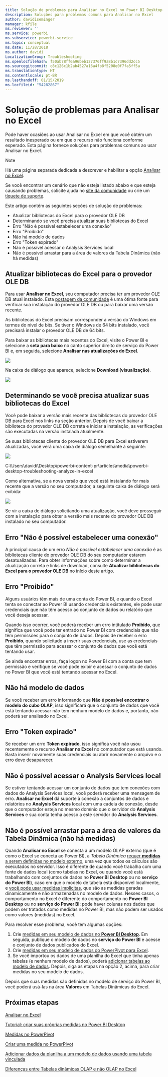 ```yaml
---
title: Solução de problemas para Analisar no Excel no Power BI Desktop
description: Soluções para problemas comuns para Analisar no Excel
author: davidiseminger
manager: kfile
ms.reviewer: ''
ms.service: powerbi
ms.subservice: powerbi-service
ms.topic: conceptual
ms.date: 11/28/2018
ms.author: davidi
LocalizationGroup: Troubleshooting
ms.openlocfilehash: f50ab78ff6a96beb127376ff9a8b1c7396dd2cc5
ms.sourcegitcommit: c8c126c1b2ab4527a16a4fb8f5208e0f7fa5ff5a
ms.translationtype: HT
ms.contentlocale: pt-BR
ms.lasthandoff: 01/15/2019
ms.locfileid: "54282867"
---
```

# <a name="troubleshooting-analyze-in-excel"></a>Solução de problemas para Analisar no Excel
Pode haver ocasiões ao usar Analisar no Excel em que você obtém um resultado inesperado ou em que o recurso não funciona conforme esperado. Esta página fornece soluções para problemas comuns ao usar Analisar no Excel.

> [!NOTE]
> Há uma página separada dedicada a descrever e habilitar a opção [Analisar no Excel](service-analyze-in-excel.md).
> 
> Se você encontrar um cenário que não esteja listado abaixo e que esteja causando problemas, solicite ajuda no [site da comunidade](http://community.powerbi.com/) ou crie um [tíquete de suporte](https://powerbi.microsoft.com/support/).
> 
> 

Este artigo contém as seguintes seções de solução de problemas:

* Atualizar bibliotecas do Excel para o provedor OLE DB
* Determinando se você precisa atualizar suas bibliotecas do Excel
* Erro "Não é possível estabelecer uma conexão"
* Erro "Proibido"
* Não há modelo de dados
* Erro "Token expirado"
* Não é possível acessar o Analysis Services local
* Não é possível arrastar para a área de valores da Tabela Dinâmica (não há medidas)

## <a name="update-excel-libraries-for-the-ole-db-provider"></a>Atualizar bibliotecas do Excel para o provedor OLE DB
Para usar **Analisar no Excel**, seu computador precisa ter um provedor OLE DB atual instalado. Esta [postagem da comunidade](http://community.powerbi.com/t5/Service/Analyze-in-Excel-Initialization-of-the-data-source-failed/m-p/30837#M8081) é uma ótima fonte para verificar sua instalação do provedor OLE DB ou para baixar uma versão recente.

As bibliotecas do Excel precisam corresponder à versão do Windows em termos do nível de bits. Se tiver o Windows de 64 bits instalado, você precisará instalar o provedor OLE DB de 64 bits.

Para baixar as bibliotecas mais recentes do Excel, visite o Power BI e selecione a **seta para baixo** no canto superior direito de serviço do Power BI e, em seguida, selecione **Analisar nas atualizações do Excel**.

![](media/desktop-troubleshooting-analyze-in-excel/tshoot-analyze-excel_1.png)

Na caixa de diálogo que aparece, selecione **Download (visualização)**.

![](media/desktop-troubleshooting-analyze-in-excel/tshoot-analyze-excel_2.png)

## <a name="determining-whether-you-need-to-update-your-excel-libraries"></a>Determinando se você precisa atualizar suas bibliotecas do Excel
Você pode baixar a versão mais recente das bibliotecas do provedor OLE DB para Excel nos links na seção anterior. Depois de você baixar a biblioteca do provedor OLE DB correta e iniciar a instalação, as verificações são executadas na versão instalada atualmente.

Se suas bibliotecas cliente do provedor OLE DB para Excel estiverem atualizadas, você verá uma caixa de diálogo semelhante à seguinte:

![](media/desktop-troubleshooting-analyze-in-excel/troubleshoot-analyze-excel_3.png)

C:\Users\davidi\Desktop\powerbi-content-pr\articles\media\powerbi-desktop-troubleshooting-analyze-in-excel

Como alternativa, se a nova versão que você está instalando for mais recente que a versão no seu computador, a seguinte caixa de diálogo será exibida:

![](media/desktop-troubleshooting-analyze-in-excel/troubleshoot-analyze-excel_2.png)

Se vir a caixa de diálogo solicitando uma atualização, você deve prosseguir com a instalação para obter a versão mais recente do provedor OLE DB instalado no seu computador.

## <a name="connection-cannot-be-made-error"></a>Erro "Não é possível estabelecer uma conexão"
A principal causa de um erro *Não é possível estabelecer uma conexão* é as bibliotecas cliente do provedor OLE DB do seu computador estarem desatualizadas. Para obter informações sobre como determinar a atualização correta e links de download, consulte **Atualizar bibliotecas do Excel para o provedor OLE DB** no início deste artigo.

## <a name="forbidden-error"></a>Erro "Proibido"
Alguns usuários têm mais de uma conta do Power BI, e quando o Excel tenta se conectar ao Power BI usando credenciais existentes, ele pode usar credenciais que não têm acesso ao conjunto de dados ou relatório que você deseja acessar.

Quando isso ocorrer, você poderá receber um erro intitulado **Proibido**, que significa que você pode ter entrado no Power BI com credenciais que não têm permissões para o conjunto de dados. Depois de receber o erro **Proibido**, quando solicitado a inserir suas credenciais, use as credenciais que têm permissão para acessar o conjunto de dados que você está tentando usar.

Se ainda encontrar erros, faça logon no Power BI com a conta que tem permissão e verifique se você pode exibir e acessar o conjunto de dados no Power BI que você está tentando acessar no Excel.

## <a name="no-data-models"></a>Não há modelo de dados
Se você receber um erro informando que **Não é possível encontrar o modelo do cubo OLAP**, isso significará que o conjunto de dados que você está tentando acessar não tem nenhum modelo de dados e, portanto, não poderá ser analisado no Excel.

## <a name="token-expired-error"></a>Erro "Token expirado"
Se receber um erro **Token expirado**, isso significa você não usou recentemente o recurso **Analisar no Excel** no computador que está usando. Basta inserir novamente suas credenciais ou abrir novamente o arquivo e o erro deve desaparecer.

## <a name="unable-to-access-on-premises-analysis-services"></a>Não é possível acessar o Analysis Services local
Se estiver tentando acessar um conjunto de dados que tem conexões com dados do Analysis Services local, você poderá receber uma mensagem de erro. **Analisar no Excel** dá suporte à conexão a conjuntos de dados e relatórios no **Analysis Services** local com uma cadeia de conexão, desde que o computador esteja no mesmo domínio que o servidor do **Analysis Services** e sua conta tenha acesso a este servidor do **Analysis Services**.

## <a name="cant-drag-anything-to-the-pivottable-values-area-no-measures"></a>Não é possível arrastar para a área de valores da Tabela Dinâmica (não há medidas)
Quando **Analisar no Excel** se conecta a um modelo OLAP externo (que é como o Excel se conecta ao Power BI), a *Tabela Dinâmica* [requer **medidas** a serem definidas no modelo externo](https://support.microsoft.com/kb/234700), uma vez que todos os cálculos são executados no servidor. Isso é diferente de quando você trabalha com uma fonte de dados local (como tabelas no Excel, ou quando você está trabalhando com conjuntos de dados no **Power BI Desktop** ou no **serviço do Power BI**), caso em que o modelo de tabela está disponível localmente, e [você pode usar medidas implícitas](https://msdn.microsoft.com/library/gg399077.aspx), que são as medidas geradas dinamicamente e não armazenadas no modelo de dados. Nesses casos, o comportamento no Excel é diferente do comportamento no **Power BI Desktop** ou no **serviço do Power BI**: pode haver colunas nos dados que podem ser tratados como medidas no Power BI, mas não podem ser usados como valores (medidas) no Excel.

Para resolver esse problema, você tem algumas opções:

1. Crie [medidas em seu modelo de dados no **Power BI Desktop**](desktop-tutorial-create-measures.md). Em seguida, publique o modelo de dados no **serviço do Power BI** e acesse o conjunto de dados publicados do Excel.
2. Crie [medidas em seu modelo de dados do PowerPivot para Excel](https://support.office.com/article/Create-a-Measure-in-Power-Pivot-d3cc1495-b4e5-48e7-ba98-163022a71198).
3. Se você importou os dados de uma planilha do Excel que tinha apenas tabelas (e nenhum modelo de dados), poderá [adicionar tabelas ao modelo de dados](https://support.office.com/article/Add-worksheet-data-to-a-Data-Model-using-a-linked-table-d3665fc3-99b0-479d-ba09-a37640f5be42). Depois, siga as etapas na opção 2, acima, para criar medidas no seu modelo de dados.

Depois que suas medidas são definidas no modelo de serviço do Power BI, você poderá usá-las na área **Valores** em Tabelas Dinâmicas do Excel.

## <a name="next-steps"></a>Próximas etapas
[Analisar no Excel](service-analyze-in-excel.md)

[Tutorial: criar suas próprias medidas no Power BI Desktop](desktop-tutorial-create-measures.md)

[Medidas no PowerPivot](https://msdn.microsoft.com/library/gg399077.aspx)

[Criar uma medida no PowerPivot](https://support.office.com/article/Create-a-Measure-in-Power-Pivot-d3cc1495-b4e5-48e7-ba98-163022a71198)

[Adicionar dados da planilha a um modelo de dados usando uma tabela vinculada](https://support.office.com/article/Add-worksheet-data-to-a-Data-Model-using-a-linked-table-d3665fc3-99b0-479d-ba09-a37640f5be42)

[Diferenças entre Tabelas dinâmicas OLAP e não OLAP no Excel](https://support.microsoft.com/kb/234700)


